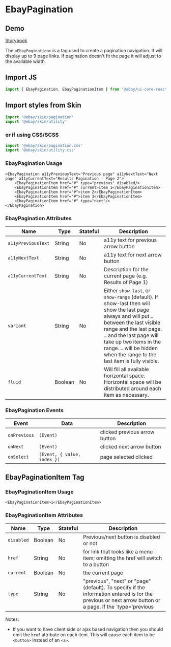 # EbayPagination

## Demo
[Storybook](https://opensource.ebay.com/ebayui-core-react/main/?path=/story/navigation-disclosure-ebay-pagination--basic-links)

The `<EbayPagination>` is a tag used to create a pagination navigation. It will display up to 9 page links.
If pagination doesn't fit the page it will adjust to the available width.

## Import JS
```jsx harmony
import { EbayPagination, EbayPaginationItem } from '@ebay/ui-core-react/ebay-pagination'
```

## Import styles from Skin
```jsx harmony
import '@ebay/skin/pagination'
import '@ebay/skin/utility'
```

### or if using CSS/SCSS
```jsx
import '@ebay/skin/pagination.css'
import '@ebay/skin/utility.css'
```

### EbayPagination Usage

```React
<EbayPagination a11yPreviousText="Previous page" a11yNextText="Next page" a11yCurrentText="Results Pagination - Page 2">
    <EbayPaginationItem href="#" type="previous" disabled/>
    <EbayPaginationItem href="#" current>item 1</EbayPaginationItem>
    <EbayPaginationItem href="#">item 2</EbayPaginationItem>
    <EbayPaginationItem href="#">item 3</EbayPaginationItem>
    <EbayPaginationItem href="#" type="next"/>
</EbayPagination>
```

### EbayPagination Attributes

Name | Type | Stateful | Description
--- | --- | --- | ---
`a11yPreviousText` | String | No | a11y text for previous arrow button
`a11yNextText` | String | No | a11y text for next arrow button
`a11yCurrentText` | String | No | Description for the current page (e.g. Results of Page 1)
`variant` | String | No | Either `show-last`, or `show-range` (default). If show-last then will show the last page always and will put `…` between the last visible range and the last page. `…` and the last page will take up two items in the range. `…` will be hidden when the range to the last item is fully visible.
`fluid` | Boolean | No | Will fill all available horizontal space. Horizontal space will be distributed around each item as necessary.

### EbayPagination Events

| Event        | Data                        | Description                   |
|--------------|-----------------------------|-------------------------------|
| `onPrevious` | `(Event)`                   | clicked previous arrow button |
| `onNext`     | `(Event)`                   | clicked next arrow button     |
| `onSelect`   | `(Event, { value, index })` | page selected clicked         |

## EbayPaginationItem Tag

### EbayPaginationItem Usage

```React
<EbayPaginationItem>1</EbayPaginationItem>
```

### EbayPaginationItem Attributes

Name | Type | Stateful | Description
--- | --- | --- | ---
`disabled` | Boolean | No | Previous/next button is disabled or not
`href` | String | No | for link that looks like a menu-item; omitting the href will switch to a button
`current` | Boolean | No | the current page
`type` | String | No | "previous", "next" or "page"(default). To specify if the information entered is for the previous or next arrow button or a page. If the `type='previous|next'` isn't provided the previous/next arrow buttons will be taken as `disabled`

Notes:

* If you want to have client side or ajax based navigation then you should omit the `href` attribute on each item. This will cause each item to be `<button>` instead of an `<a>`.
